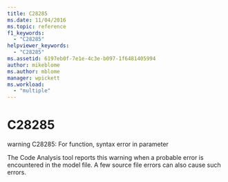 ```yaml
---
title: C28285
ms.date: 11/04/2016
ms.topic: reference
f1_keywords:
  - "C28285"
helpviewer_keywords:
  - "C28285"
ms.assetid: 6197eb0f-7e1e-4c3e-b097-1f6481405994
author: mikeblome
ms.author: mblome
manager: wpickett
ms.workload:
  - "multiple"
---
```

# C28285
warning C28285: For function, syntax error in parameter

 The Code Analysis tool reports this warning when a probable error is encountered in the model file. A few source file errors can also cause such errors.